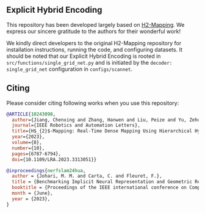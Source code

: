
## Explicit Hybrid Encoding

This repository has been developed largely based on [H2-Mapping](https://github.com/SYSU-STAR/H2-Mapping). We express our sincere gratitude to the authors for their wonderful work! 

We kindly direct developers to the original H2-Mapping repository for installation instructions, running the code, and configuring datasets. It should be noted that our Explicit Hybrid Encoding is rooted in `src/functions/single_grid_net.py` and is initiated by the `decoder: single_grid_net` configuration in `configs/scannet`.



## Citing

Please consider citing following works when you use this repository:

```BibTeX
@ARTICLE{10243098,
  author={Jiang, Chenxing and Zhang, Hanwen and Liu, Peize and Yu, Zehuan and Cheng, Hui and Zhou, Boyu and Shen, Shaojie},
  journal={IEEE Robotics and Automation Letters}, 
  title={H$_{2}$-Mapping: Real-Time Dense Mapping Using Hierarchical Hybrid Representation}, 
  year={2023},
  volume={8},
  number={10},
  pages={6787-6794},
  doi={10.1109/LRA.2023.3313051}}

@inproceedings{nerfslam24hua,
  author = {Johari, M. M. and Carta, C. and Fleuret, F.},
  title = {Benchmarking Implicit Neural Representation and Geometric Rendering in Real-Time RGB-D SLAM},
  booktitle = {Proceedings of the IEEE international conference on Computer Vision and Pattern Recognition (CVPR)},
  month = {June},
  year = {2023},
}
```
